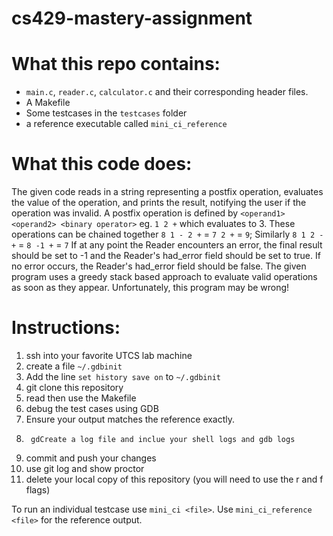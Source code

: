 # cs429-mastery-assignment

# What this repo contains:
- `main.c`, `reader.c`, `calculator.c` and their corresponding header files.
- A Makefile
- Some testcases in the `testcases` folder
- a reference executable called `mini_ci_reference`

# What this code does:
The given code reads in a string representing a postfix operation, evaluates the value of the operation,
and prints the result, notifying the user if the operation was invalid.
A postfix operation is defined by `<operand1> <operand2> <binary operator>` eg. `1 2 +` which evaluates to 3.
These operations can be chained together `8 1 - 2 +` = `7 2 +` = `9`;
Similarly `8 1 2 - +` = `8 -1 +` = `7`
If at any point the Reader encounters an error, the final result should be set to -1 and the Reader's had_error field
should be set to true. If no error occurs, the Reader's had_error field should be false.
The given program uses a greedy stack based approach to evaluate valid operations as soon as they appear.
Unfortunately, this program may be wrong!

# Instructions:
1. ssh into your favorite UTCS lab machine
2. create a file `~/.gdbinit`
3. Add the line `set history save on` to `~/.gdbinit`
4. git clone this repository
5. read then use the Makefile
6. debug the test cases using GDB
7. Ensure your output matches the reference exactly.
8.      gdCreate a log file and inclue your shell logs and gdb logs
9. commit and push your changes
10. use git log and show proctor
11. delete your local copy of this repository (you will need to use the r and f flags)

To run an individual testcase use 
`mini_ci <file>`. Use `mini_ci_reference <file>` for the reference output.
